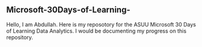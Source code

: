 ## Microsoft-30Days-of-Learning-

Hello, I am Abdullah. Here is my reposotory for the ASUU Microsoft 30 Days of Learning Data Analytics. I would be documenting my progress on this repository.
